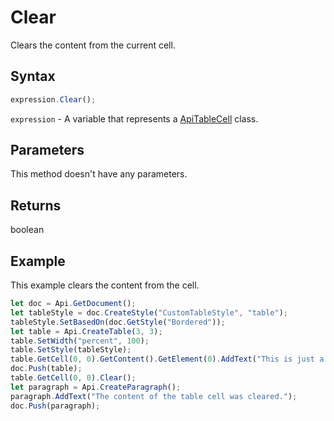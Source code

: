 # Clear

Clears the content from the current cell.

## Syntax

```javascript
expression.Clear();
```

`expression` - A variable that represents a [ApiTableCell](../ApiTableCell.md) class.

## Parameters

This method doesn't have any parameters.

## Returns

boolean

## Example

This example clears the content from the cell.

```javascript editor-docx
let doc = Api.GetDocument();
let tableStyle = doc.CreateStyle("CustomTableStyle", "table");
tableStyle.SetBasedOn(doc.GetStyle("Bordered"));
let table = Api.CreateTable(3, 3);
table.SetWidth("percent", 100);
table.SetStyle(tableStyle);
table.GetCell(0, 0).GetContent().GetElement(0).AddText("This is just a sample text.");
doc.Push(table);
table.GetCell(0, 0).Clear();
let paragraph = Api.CreateParagraph();
paragraph.AddText("The content of the table cell was cleared.");
doc.Push(paragraph);
```
